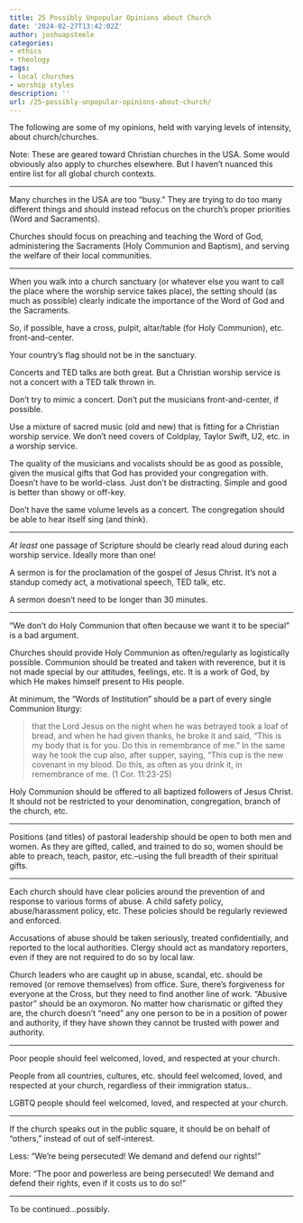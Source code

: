 ```yaml
---
title: 25 Possibly Unpopular Opinions about Church
date: '2024-02-27T13:42:02Z'
author: joshuapsteele
categories:
- ethics
- theology
tags:
- local churches
- worship styles
description: ''
url: /25-possibly-unpopular-opinions-about-church/
---
```

The following are some of my opinions, held with varying levels of intensity, about church/churches.

Note: These are geared toward Christian churches in the USA. Some would obviously also apply to churches elsewhere. But I haven’t nuanced this entire list for all global church contexts.

---

Many churches in the USA are too “busy.” They are trying to do too many different things and should instead refocus on the church’s proper priorities (Word and Sacraments).

Churches should focus on preaching and teaching the Word of God, administering the Sacraments (Holy Communion and Baptism), and serving the welfare of their local communities.

---

When you walk into a church sanctuary (or whatever else you want to call the place where the worship service takes place), the setting should (as much as possible) clearly indicate the importance of the Word of God and the Sacraments.

So, if possible, have a cross, pulpit, altar/table (for Holy Communion), etc. front-and-center.

Your country’s flag should not be in the sanctuary.

Concerts and TED talks are both great. But a Christian worship service is not a concert with a TED talk thrown in.

Don’t try to mimic a concert. Don’t put the musicians front-and-center, if possible.

Use a mixture of sacred music (old and new) that is fitting for a Christian worship service. We don’t need covers of Coldplay, Taylor Swift, U2, etc. in a worship service.

The quality of the musicians and vocalists should be as good as possible, given the musical gifts that God has provided your congregation with. Doesn’t have to be world-class. Just don’t be distracting. Simple and good is better than showy or off-key.

Don’t have the same volume levels as a concert. The congregation should be able to hear itself sing (and think).

---

*At least* one passage of Scripture should be clearly read aloud during each worship service. Ideally more than one!

A sermon is for the proclamation of the gospel of Jesus Christ. It’s not a standup comedy act, a motivational speech, TED talk, etc.

A sermon doesn’t need to be longer than 30 minutes.

---

“We don’t do Holy Communion that often because we want it to be special” is a bad argument.

Churches should provide Holy Communion as often/regularly as logistically possible. Communion should be treated and taken with reverence, but it is not made special by our attitudes, feelings, etc. It is a work of God, by which He makes himself present to His people.

At minimum, the “Words of Institution” should be a part of every single Communion liturgy:

> that the Lord Jesus on the night when he was betrayed took a loaf of bread, and when he had given thanks, he broke it and said, “This is my body that is for you. Do this in remembrance of me.” In the same way he took the cup also, after supper, saying, “This cup is the new covenant in my blood. Do this, as often as you drink it, in remembrance of me. (1 Cor. 11:23-25)

Holy Communion should be offered to all baptized followers of Jesus Christ. It should not be restricted to your denomination, congregation, branch of the church, etc.

---

Positions (and titles) of pastoral leadership should be open to both men and women. As they are gifted, called, and trained to do so, women should be able to preach, teach, pastor, etc.–using the full breadth of their spiritual gifts.

---

Each church should have clear policies around the prevention of and response to various forms of abuse. A child safety policy, abuse/harassment policy, etc. These policies should be regularly reviewed and enforced.

Accusations of abuse should be taken seriously, treated confidentially, and reported to the local authorities. Clergy should act as mandatory reporters, even if they are not required to do so by local law.

Church leaders who are caught up in abuse, scandal, etc. should be removed (or remove themselves) from office. Sure, there’s forgiveness for everyone at the Cross, but they need to find another line of work. “Abusive pastor” should be an oxymoron. No matter how charismatic or gifted they are, the church doesn’t “need” any one person to be in a position of power and authority, if they have shown they cannot be trusted with power and authority.

---

Poor people should feel welcomed, loved, and respected at your church.

People from all countries, cultures, etc. should feel welcomed, loved, and respected at your church, regardless of their immigration status..

LGBTQ people should feel welcomed, loved, and respected at your church.

---

If the church speaks out in the public square, it should be on behalf of “others,” instead of out of self-interest.

Less: “We’re being persecuted! We demand and defend our rights!”

More: “The poor and powerless are being persecuted! We demand and defend their rights, even if it costs us to do so!”

---

To be continued…possibly.